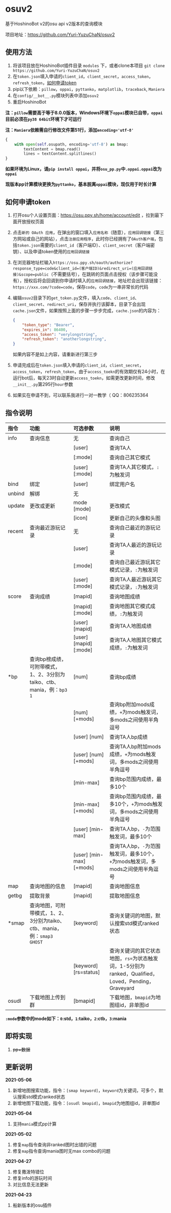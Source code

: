 # osuv2

基于HoshinoBot v2的osu api v2版本的查询模块

项目地址：https://github.com/Yuri-YuzuChaN/osuv2

## 使用方法

1. 将该项目放在HoshinoBot插件目录 `modules` 下，或者clone本项目 `git clone https://github.com/Yuri-YuzuChaN/osuv2`
2. 在`token.json`填入申请的`client_id`，`client_secret`，`access_token`，`refresh_token`，[如何申请token](#如何申请token)
3. pip以下依赖：`pillow`，`oppai`，`pyttanko`，`matplotlib`，`traceback`, `Maniera`
4. 在`config/__bot__.py`模块列表中添加`osuv2`
5. 重启HoshinoBot

**注：`pillow`需要高于等于8.0.0版本，Windows环境下`oppai`模块已自带，`oppai`目前必须在`py38 64bit`环境下才可运行**

**注：`Maniera`依赖需自行修改文件第51行，添加`encoding='utf-8'`**

```python
{
    with open(self.osupath, encoding='utf-8') as bmap:
        textContent = bmap.read()
        lines = textContent.splitlines()
}
```

**如果环境为Linux，请`pip install oppai`，并将`osu_pp.py`中`.oppai.oppai`改为`oppai`**

**现版本pp计算模块更换为`pyttanko`，基本脱离`oppai`模块，现仅用于时长计算**

## 如何申请token

1. 打开osu个人设置页面：https://osu.ppy.sh/home/account/edit ，拉到最下面开放授权页面

2. 点击`新的 OAuth 应用`，在弹出的窗口填入`应用名称`（随意），`应用回调链接`（第三方网站或自己的网站），点击`注册应用程序`，此时你已经拥有了`OAuth客户端`，包括`token.json`需要的`client_id`（客户端ID）、`client_secret`（客户端密钥）、以及申请token使用的`应用回调链接`

3. 在浏览器地址栏输入`https://osu.ppy.sh/oauth/authorize?response_type=code&client_id=(客户端ID)&redirect_uri=(应用回调链接)&scope=public`（不需要括号），在跳转的页面点击授权（该步骤可能没有），授权后将会回调到你申请时填入的`应用回调链接`，地址栏会出现该链接：`https://xxx.com/?code=code`，保存`code`，`code`为一串非常长的代码

4. 编辑`osuv2`目录下的`get_token.py`文件，填入`code`、`client_id`、`client_secret`、`redirect_uri`，保存并执行该脚本，目录下会出现`cache.json`文件，如果按照上面的步骤一步步完成，`cache.json`的内容为：

   ```json
   {
       "token_type": "Bearer",
       "expires_in": 86400,
       "access_token": "verylongstring",
       "refresh_token": "anotherlongstring",
   }
   ```

   如果内容不是如上内容，请重新进行第三步

5. 申请完成后在`token.json`填入申请的`client_id`，`client_secret`，`access_token`，`refresh_token`，由于`access_toekn`的有效期仅有24小时，在运行bot后，每天23时自动更新`access_toekn`，如需更改更新时间，修改`__init__.py`第295行`hour`参数

6. 如果实在申请不到，可以联系我进行一对一教学（  QQ：806235364

## 指令说明
| 指令   | 功能                                                         | 可选参数                 | 说明                                                         |
| :----- | :----------------------------------------------------------- | :----------------------- | :----------------------------------------------------------- |
| info   | 查询信息                                                     | 无                       | 查询自己                                                     |
|        |                                                              | [user]                   | 查询TA人                                                     |
|        |                                                              | [:mode]                  | 查询自己其它模式                                             |
|        |                                                              | [user] [:mode]           | 查询TA人其它模式，`:`为触发词                                |
| bind   | 绑定                                                         | [user]                   | 绑定用户名                                                   |
| unbind | 解绑                                                         | 无                       |                                                              |
| update | 更改或更新                                                   | mode [mode]           | 更改模式                                       |
|        |                                                              | [icon]                   | 更新自己的头像和头图                                         |
| recent | 查询最近游玩记录                                             | 无                       | 查询自己最近的游玩记录                                       |
|        |                                                              | [user]                   | 查询TA人最近的游玩记录                                       |
|        |                                                              | [:mode]                  | 查询自己最近游玩其它模式记录，`:`为触发词                    |
|        |                                                              | [user] [:mode]           | 查询TA人最近游玩其它模式记录，`:`为触发词                    |
| score  | 查询成绩                                                     | [mapid]                  | 查询地图成绩                                                 |
|        |                                                              | [mapid] [:mode]          | 查询地图其它模式成绩，`:`为触发词                            |
|        |                                                              | [user] [mapid]           | 查询TA人地图成绩                                             |
|        |                                                              | [user] [mapid] [:mode]   | 查询TA人地图其它模式成绩，`:`为触发词                        |
| *bp    | 查询bp榜成绩，可附带模式，1、2、3分别为taiko、ctb、mania，例：`bp3 1` | [num]                    | 查询bp成绩                                                   |
|        |                                                              | [num] [+mods]            | 查询bp附加mods成绩，`+`为mods触发词，多mods之间使用半角逗号  |
|        |                                                              | [user] [num]             | 查询TA人bp成绩                                               |
|        |                                                              | [user] [num] [+mods]     | 查询TA人bp附加mods成绩，`+`为mods触发词，多mods之间使用半角逗号 |
|        |                                                              | [min-max]                | 查询bp范围内成绩，最多10个                                   |
|        |                                                              | [min-max] [+mods]        | 查询bp范围内成绩，最多10个，`+`为mods触发词，多mods之间使用半角逗号 |
|        |                                                              | [user] [min-max]         | 查询TA人bp，`-`为范围触发词，最多10个                        |
|        |                                                              | [user] [min-max] [+mods] | 查询TA人bp，`-`为范围触发词，最多10个，`+`为mods触发词，多mods之间使用半角逗号 |
| map    | 查询地图的信息                                               | [mapid]                  | 查询地图信息                                                 |
| getbg  | 提取背景                                                     | [mapid]                  | 提取地图信息                                                 |
| *smap  | 查询地图，可附带模式，1、2、3分别为taiko、ctb、mania，例：`smap3 GHOST` | [keyword]                | 查询关键词的地图，默认搜索std模式ranked状态                  |
|        |                                                              | [keyword] [rs=status]    | 查询关键词的其它状态地图，`rs=`为状态触发词，1-5分别为ranked，Qualified，Loved，Pending，Graveyard |
| osudl  | 下载地图上传到群                                             | [bmapid]                 | 下载地图，`bmapid`为地图组id，非单图id                       |

**`:mode`参数中的mode如下：`0`:std，`1`:taiko，`2`:ctb，`3`:mania**

## 即将实现

1. ~~pp+数据~~

## 更新说明

**2021-05-06**

1. 新增地图搜索功能，指令：`[smap keyword]`，`keyword`为关键词，可多个，默认搜索std模式ranked状态
2. 新增地图下载功能，指令：`[osudl bmapid]`，`bmapid`为地图组id，非单图id

**2021-05-04**

1. 支持`mania`模式pp计算

**2021-05-02**

1. 修复`map`指令查询非ranked图时出错的问题
2. 修复`map`指令查询mania图时无max combo的问题

**2021-04-27**

1. 修复撒泼特错位
2. 修复info的游玩时间
3. 对比信息无法更新

**2021-04-23**

1. 船新版本的osu插件
